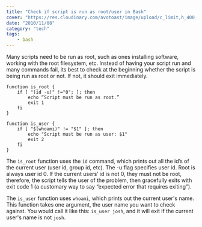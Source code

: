 ```yaml
---
title: "Check if script is run as root/user in Bash"
cover: "https://res.cloudinary.com/avotoast/image/upload/c_limit,h_400,q_auto:good,w_600/v1530548822/nangio/StockSnap_O8XGKF1LPQ.jpg"
date: "2010/11/08"
category: "tech"
tags:
    - bash
---
```


Many scripts need to be run as root, such as ones installing software,
working with the root filesystem, etc. Instead of having your script run
and many commands fail, its best to check at the beginning whether the
script is being run as root or not. If not, it should exit immediately.

```
function is_root {
    if [ "(id -u)" !="0"; ]; then
        echo “Script must be run as root.”
        exit 1
    fi
}

function is_user {
    if [ "$(whoami)" != "$1" ]; then
        echo "Script must be run as user: $1"
        exit 2
    fi
}
```

The `is_root` function uses the `id` command, which prints out all the id’s of the current user (user id, group id, etc). The -u flag specifies user id.
Root is always user id 0. If the current users’ id is not 0, they must
not be root, therefore, the script tells the user of the problem, then
gracefully exits with exit code 1 (a customary way to say “expected
error that requires exiting”).

The `is_user` function uses `whoami`, which prints out the current user's name. This function takes one argument, the user name you want to check against. You would call it like this: `is_user josh`, and it will exit if the current user's name is not `josh`.
